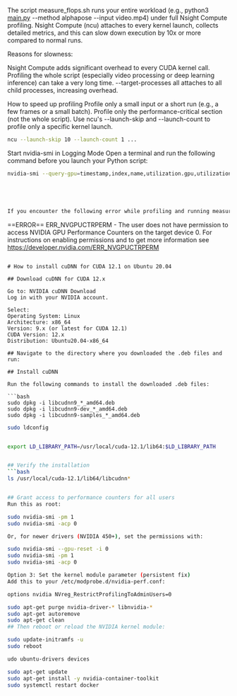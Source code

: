 The script measure_flops.sh runs your entire workload (e.g., python3 [main.py](http://_vscodecontentref_/1) --method alphapose --input video.mp4) under full Nsight Compute profiling. Nsight Compute (ncu) attaches to every kernel launch, collects detailed metrics, and this can slow down execution by 10x or more compared to normal runs.

Reasons for slowness:

Nsight Compute adds significant overhead to every CUDA kernel call.
Profiling the whole script (especially video processing or deep learning inference) can take a very long time.
--target-processes all attaches to all child processes, increasing overhead.

How to speed up profiling
Profile only a small input or a short run (e.g., a few frames or a small batch).
Profile only the performance-critical section (not the whole script).
Use ncu's --launch-skip and --launch-count to profile only a specific kernel launch.

```bash
ncu --launch-skip 10 --launch-count 1 ...
```

Start nvidia-smi in Logging Mode
Open a terminal and run the following command before you launch your Python script:

```bash
nvidia-smi --query-gpu=timestamp,index,name,utilization.gpu,utilization.memory,memory.total,memory.used,temperature.gpu,power.draw --format=csv -l 1 > gpu_log.csv





If you encounter the following error while profiling and running measure_flops.sh: 

```
==ERROR== ERR_NVGPUCTRPERM - The user does not have permission to access NVIDIA GPU Performance Counters on the target device 0. For instructions on enabling permissions and to get more information see https://developer.nvidia.com/ERR_NVGPUCTRPERM
```

# How to install cuDNN for CUDA 12.1 on Ubuntu 20.04

## Download cuDNN for CUDA 12.x

Go to: NVIDIA cuDNN Download
Log in with your NVIDIA account.

Select:
Operating System: Linux
Architecture: x86_64
Version: 9.x (or latest for CUDA 12.1)
CUDA Version: 12.x
Distribution: Ubuntu20.04-x86_64

## Navigate to the directory where you downloaded the .deb files and run:

## Install cuDNN

Run the following commands to install the downloaded .deb files:

```bash
sudo dpkg -i libcudnn9_*_amd64.deb
sudo dpkg -i libcudnn9-dev_*_amd64.deb
sudo dpkg -i libcudnn9-samples_*_amd64.deb
```

```bash
sudo ldconfig


export LD_LIBRARY_PATH=/usr/local/cuda-12.1/lib64:$LD_LIBRARY_PATH


## Verify the installation
```bash
ls /usr/local/cuda-12.1/lib64/libcudnn*


## Grant access to performance counters for all users
Run this as root:

sudo nvidia-smi -pm 1
sudo nvidia-smi -acp 0

Or, for newer drivers (NVIDIA 450+), set the permissions with:

sudo nvidia-smi --gpu-reset -i 0
sudo nvidia-smi -pm 1
sudo nvidia-smi -acp 0

Option 3: Set the kernel module parameter (persistent fix)
Add this to your /etc/modprobe.d/nvidia-perf.conf:

options nvidia NVreg_RestrictProfilingToAdminUsers=0

sudo apt-get purge nvidia-driver-* libnvidia-*
sudo apt-get autoremove
sudo apt-get clean
## Then reboot or reload the NVIDIA kernel module:

sudo update-initramfs -u
sudo reboot

udo ubuntu-drivers devices

sudo apt-get update
sudo apt-get install -y nvidia-container-toolkit
sudo systemctl restart docker






